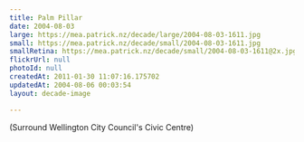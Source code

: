 ```yaml
---
title: Palm Pillar
date: 2004-08-03
large: https://mea.patrick.nz/decade/large/2004-08-03-1611.jpg
small: https://mea.patrick.nz/decade/small/2004-08-03-1611.jpg
smallRetina: https://mea.patrick.nz/decade/small/2004-08-03-1611@2x.jpg
flickrUrl: null
photoId: null
createdAt: 2011-01-30 11:07:16.175702
updatedAt: 2004-08-06 00:03:54
layout: decade-image

---
```

(Surround Wellington City Council's Civic Centre)
